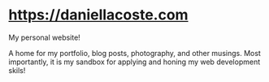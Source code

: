# https://daniellacoste.com
My personal website! 

A home for my portfolio, blog posts, photography, and other musings. 
Most importantly, it is my sandbox for applying and honing my web development skils!
